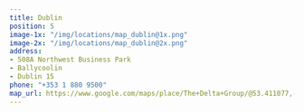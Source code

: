 ```yaml
---
title: Dublin
position: 5
image-1x: "/img/locations/map_dublin@1x.png"
image-2x: "/img/locations/map_dublin@2x.png"
address:
- 508A Northwest Business Park
- Ballycoolin
- Dublin 15
phone: "+353 1 880 9500"
map_url: https://www.google.com/maps/place/The+Delta+Group/@53.411077,-6.351893,14z/data=!4m5!3m4!1s0x0:0xc244702c24494186!8m2!3d53.4133177!4d-6.3488102
---
```



